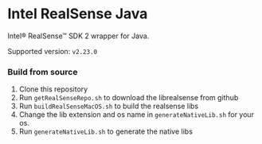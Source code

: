 # Intel RealSense Java
Intel® RealSense™ SDK 2 wrapper for Java.

Supported version: `v2.23.0`

### Build from source

1. Clone this repository
2. Run `getRealSenseRepo.sh` to download the librealsense from github
3. Run `buildRealSenseMacOS.sh` to build the realsense libs
3. Change the lib extension and os name in `generateNativeLib.sh` for your os.
4. Run `generateNativeLib.sh` to generate the native libs
